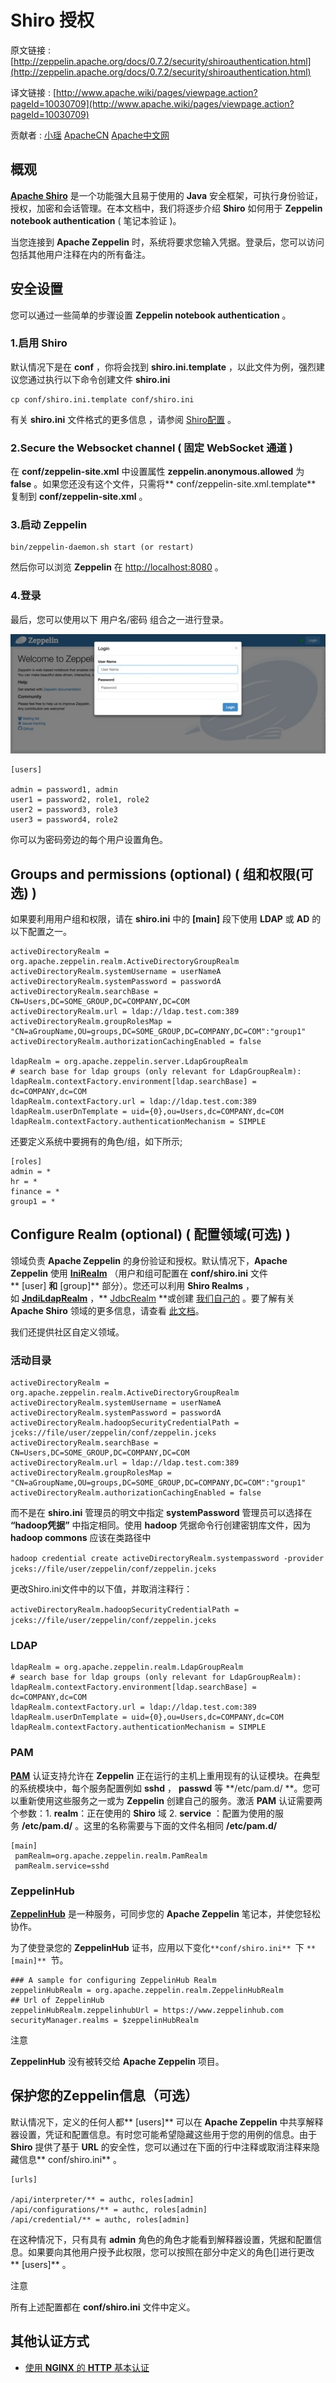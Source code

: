 # Shiro 授权

原文链接 : [http://zeppelin.apache.org/docs/0.7.2/security/shiroauthentication.html](http://zeppelin.apache.org/docs/0.7.2/security/shiroauthentication.html)

译文链接 : [http://www.apache.wiki/pages/viewpage.action?pageId=10030709](http://www.apache.wiki/pages/viewpage.action?pageId=10030709)

贡献者 : [小瑶](/display/~chenyao) [ApacheCN](/display/~apachecn) [Apache中文网](/display/~apachechina)

## 概观

**[Apache Shiro](http://shiro.apache.org/)** 是一个功能强大且易于使用的 **Java** 安全框架，可执行身份验证，授权，加密和会话管理。在本文档中，我们将逐步介绍 **Shiro** 如何用于 **Zeppelin** **notebook authentication** ( 笔记本验证 )。

当您连接到 **Apache Zeppelin** 时，系统将要求您输入凭据。登录后，您可以访问包括其他用户注释在内的所有备注。

## 安全设置

您可以通过一些简单的步骤设置 **Zeppelin notebook authentication** 。

### 1.启用 Shiro

默认情况下是在 **conf** ，你将会找到 **shiro.ini.template** ，以此文件为例，强烈建议您通过执行以下命令创建文件 **shiro.ini**

```
cp conf/shiro.ini.template conf/shiro.ini
```

有关 **shiro.ini** 文件格式的更多信息 ，请参阅 [Shiro配置](http://shiro.apache.org/configuration.html#Configuration-INISections) 。

### 2.Secure the Websocket channel ( 固定 WebSocket 通道 )

在 **conf/zeppelin-site.xml** 中设置属性 **zeppelin.anonymous.allowed** 为 **false** 。如果您还没有这个文件，只需将** conf/zeppelin-site.xml.template** 复制到 **conf/zeppelin-site.xml** 。

### 3.启动 Zeppelin

```
bin/zeppelin-daemon.sh start (or restart)
```

然后你可以浏览 **Zeppelin** 在 [http://localhost:8080](http://localhost:8080) 。

### 4.登录

最后，您可以使用以下 用户名/密码 组合之一进行登录。

![](img/e894dcd86709bcef40db82b7863cf0a9.jpg)

```
[users]

admin = password1, admin
user1 = password2, role1, role2
user2 = password3, role3
user3 = password4, role2
```

你可以为密码旁边的每个用户设置角色。

## Groups and permissions (optional) ( 组和权限(可选) )

如果要利用用户组和权限，请在 **shiro.ini** 中的 **[main]** 段下使用 **LDAP** 或 **AD** 的以下配置之一。

```
activeDirectoryRealm = org.apache.zeppelin.realm.ActiveDirectoryGroupRealm
activeDirectoryRealm.systemUsername = userNameA
activeDirectoryRealm.systemPassword = passwordA
activeDirectoryRealm.searchBase = CN=Users,DC=SOME_GROUP,DC=COMPANY,DC=COM
activeDirectoryRealm.url = ldap://ldap.test.com:389
activeDirectoryRealm.groupRolesMap = "CN=aGroupName,OU=groups,DC=SOME_GROUP,DC=COMPANY,DC=COM":"group1"
activeDirectoryRealm.authorizationCachingEnabled = false

ldapRealm = org.apache.zeppelin.server.LdapGroupRealm
# search base for ldap groups (only relevant for LdapGroupRealm):
ldapRealm.contextFactory.environment[ldap.searchBase] = dc=COMPANY,dc=COM
ldapRealm.contextFactory.url = ldap://ldap.test.com:389
ldapRealm.userDnTemplate = uid={0},ou=Users,dc=COMPANY,dc=COM
ldapRealm.contextFactory.authenticationMechanism = SIMPLE
```

还要定义系统中要拥有的角色/组，如下所示;

```
[roles]
admin = *
hr = *
finance = *
group1 = *
```

## Configure Realm (optional) ( 配置领域(可选) )

领域负责 **Apache Zeppelin** 的身份验证和授权。默认情况下，**Apache Zeppelin** 使用 **[IniRealm](https://shiro.apache.org/static/latest/apidocs/org/apache/shiro/realm/text/IniRealm.html)** （用户和组可配置在 **conf/shiro.ini** 文件** [user] **和** [group]** 部分）。您还可以利用 **Shiro Realms** ，如 **[JndiLdapRealm](https://shiro.apache.org/static/latest/apidocs/org/apache/shiro/realm/ldap/JndiLdapRealm.html)** ，** [JdbcRealm](https://shiro.apache.org/static/latest/apidocs/org/apache/shiro/realm/jdbc/JdbcRealm.html) **或创建 [我们自己的](https://shiro.apache.org/static/latest/apidocs/org/apache/shiro/realm/AuthorizingRealm.html) 。要了解有关 **Apache Shiro** 领域的更多信息，请查看 [此文档](http://shiro.apache.org/realm.html)。

我们还提供社区自定义领域。

### 活动目录

```
activeDirectoryRealm = org.apache.zeppelin.realm.ActiveDirectoryGroupRealm
activeDirectoryRealm.systemUsername = userNameA
activeDirectoryRealm.systemPassword = passwordA
activeDirectoryRealm.hadoopSecurityCredentialPath = jceks://file/user/zeppelin/conf/zeppelin.jceks
activeDirectoryRealm.searchBase = CN=Users,DC=SOME_GROUP,DC=COMPANY,DC=COM
activeDirectoryRealm.url = ldap://ldap.test.com:389
activeDirectoryRealm.groupRolesMap = "CN=aGroupName,OU=groups,DC=SOME_GROUP,DC=COMPANY,DC=COM":"group1"
activeDirectoryRealm.authorizationCachingEnabled = false
```

而不是在 **shiro.ini** 管理员的明文中指定 **systemPassword** 管理员可以选择在 **“hadoop凭据”** 中指定相同。使用 **hadoop** 凭据命令行创建密钥库文件，因为 **hadoop commons** 应该在类路径中 

`hadoop credential create activeDirectoryRealm.systempassword -provider jceks://file/user/zeppelin/conf/zeppelin.jceks`

更改Shiro.ini文件中的以下值，并取消注释行：

`activeDirectoryRealm.hadoopSecurityCredentialPath = jceks://file/user/zeppelin/conf/zeppelin.jceks`

### LDAP

```
ldapRealm = org.apache.zeppelin.realm.LdapGroupRealm
# search base for ldap groups (only relevant for LdapGroupRealm):
ldapRealm.contextFactory.environment[ldap.searchBase] = dc=COMPANY,dc=COM
ldapRealm.contextFactory.url = ldap://ldap.test.com:389
ldapRealm.userDnTemplate = uid={0},ou=Users,dc=COMPANY,dc=COM
ldapRealm.contextFactory.authenticationMechanism = SIMPLE
```

### PAM

**[PAM](https://en.wikipedia.org/wiki/Pluggable_authentication_module)** 认证支持允许在 **Zeppelin** 正在运行的主机上重用现有的认证模块。在典型的系统模块中，每个服务配置例如 **sshd** ， **passwd** 等 **/etc/pam.d/ **。您可以重新使用这些服务之一或为 **Zeppelin** 创建自己的服务。激活 **PAM** 认证需要两个参数：1. **realm**：正在使用的 **Shiro** 域 2\. **service** ：配置为使用的服务 **/etc/pam.d/** 。这里的名称需要与下面的文件名相同 **/etc/pam.d/**

```
[main]
 pamRealm=org.apache.zeppelin.realm.PamRealm
 pamRealm.service=sshd
```

### ZeppelinHub

**[ZeppelinHub](https://www.zeppelinhub.com/)** 是一种服务，可同步您的 **Apache Zeppelin** 笔记本，并使您轻松协作。

为了使登录您的 **ZeppelinHub** 证书，应用以下变化`**conf/shiro.ini** `下 `**[main]** `节。

```
### A sample for configuring ZeppelinHub Realm
zeppelinHubRealm = org.apache.zeppelin.realm.ZeppelinHubRealm
## Url of ZeppelinHub
zeppelinHubRealm.zeppelinhubUrl = https://www.zeppelinhub.com
securityManager.realms = $zeppelinHubRealm
```

注意

**ZeppelinHub** 没有被转交给 **Apache Zeppelin** 项目。

## 保护您的Zeppelin信息（可选）

默认情况下，定义的任何人都** [users]** 可以在 **Apache Zeppelin** 中共享解释器设置，凭证和配置信息。有时您可能希望隐藏这些用于您的用例的信息。由于 **Shiro** 提供了基于 **URL** 的安全性，您可以通过在下面的行中注释或取消注释来隐藏信息** conf/shiro.ini** 。

```
[urls]

/api/interpreter/** = authc, roles[admin]
/api/configurations/** = authc, roles[admin]
/api/credential/** = authc, roles[admin]
```

在这种情况下，只有具有 **admin** 角色的角色才能看到解释器设置，凭据和配置信息。如果要向其他用户授予此权限，您可以按照在部分中定义的角色[]进行更改** [users]** 。

注意

所有上述配置都在 **conf/shiro.ini** 文件中定义。

## 其他认证方式

*   [使用 **NGINX** 的 **HTTP** 基本认证](http://zeppelin.apache.org/docs/0.7.2/security/authentication.html)